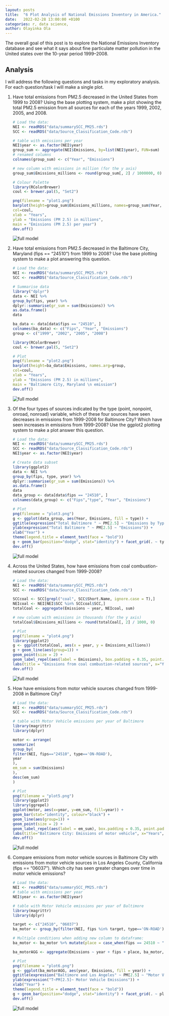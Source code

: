```yaml
---
layout: posts
title:  "6 Plot Analysis of National Emissions Inventory in America."
date:   2022-02-28 13:00:00 +0100
categories: r, data science,
author: Olayinka Ola
---
```

The overall goal of this post is to explore the National Emissions Inventory database and see what it says about fine particulate matter pollution in the United states over the 10-year period 1999–2008.

## Analysis

I will address the following questions and tasks in my exploratory analysis. For each question/task I will make a single plot.

1. Have total emissions from PM2.5 decreased in the United States from 1999 to 2008? Using the base plotting system, make a plot showing the total PM2.5 emission from all sources for each of the years 1999, 2002, 2005, and 2008.

    ```r
    # Load the data:
    NEI <- readRDS("data/summarySCC_PM25.rds")
    SCC <- readRDS("data/Source_Classification_Code.rds")

    # table with emissions per year
    NEI$year <- as.factor(NEI$year)
    group_sum <- aggregate(NEI$Emissions, by=list(NEI$year), FUN=sum)
    # renamed columns
    colnames(group_sum) <- c("Year", "Emissions")

    # new column with emissions in million (for the y axis)
    group_sum$Emissions_millions <- round(group_sum[, 2] / 1000000, 0)

    # Colour Palette
    library(RColorBrewer)
    coul <- brewer.pal(5, "Set2")

    png(filename = "plot1.png")
    barplot(height=group_sum$Emissions_millions, names=group_sum$Year,
    col=coul,
    xlab = "Years",
    ylab = "Emissions (PM 2.5) in millions",
    main = "Emissions (PM 2.5) per year")
    dev.off()
    ```

    <img src="{{ site.url }}{{ site.baseurl }}/assets/images/w4p2_plot1.png" alt="full model">

2. Have total emissions from PM2.5 decreased in the Baltimore City, Maryland (fips == “24510”) from 1999 to 2008? Use the base plotting system to make a plot answering this question.

    ```r
    # Load the data:
    NEI <- readRDS("data/summarySCC_PM25.rds")
    SCC <- readRDS("data/Source_Classification_Code.rds")

    # Summarise data
    library("dplyr")
    data <- NEI %>%
    group_by(fips, year) %>%
    dplyr::summarise(gr_sum = sum(Emissions)) %>%
    as.data.frame()
    data

    ba_data <- data[data$fips == "24510", ]
    colnames(ba_data) <- c("Fips", "Year", "Emissions")
    group <- c("1999", "2002", "2005", "2008")

    library(RColorBrewer)
    coul <- brewer.pal(5, "Set2")

    # Plot
    png(filename = "plot2.png")
    barplot(height=ba_data$Emissions, names.arg=group,
    col=coul,
    xlab = "Years",
    ylab = "Emissions (PM 2.5) in millions",
    main = "Baltimore City, Maryland \n emission")
    dev.off()
    ```

    <img src="{{ site.url }}{{ site.baseurl }}/assets/images/w4p2_plot2.png" alt="full model">

3. Of the four types of sources indicated by the type (point, nonpoint, onroad, nonroad) variable, which of these four sources have seen decreases in emissions from 1999-2008 for Baltimore City? Which have seen increases in emissions from 1999-2008? Use the ggplot2 plotting system to make a plot answer this question.

    ```r
    # Load the data:
    NEI <- readRDS("data/summarySCC_PM25.rds")
    SCC <- readRDS("data/Source_Classification_Code.rds")
    NEI$year <- as.factor(NEI$year)

    # Create data subset
    library(ggplot2)
    data <- NEI %>%
    group_by(fips, type, year) %>%
    dplyr::summarise(gr_sum = sum(Emissions)) %>%
    as.data.frame()
    data
    data_group <- data[data$fips == "24510", ]
    colnames(data_group) <- c("Fips","type", "Year", "Emissions")

    # Plot
    png(filename = "plot3.png")
    g <- ggplot(data_group, aes(Year, Emissions, fill = type)) +
    ggtitle(expression("Total Baltimore " ~ PM[2.5] ~ "Emissions by Type and Year")) +
    ylab(expression("Total Baltimore " ~ PM[2.5] ~ "Emissions")) +
    xlab("Year") +
    theme(legend.title = element_text(face = "bold"))
    g + geom_bar(position="dodge", stat="identity") + facet_grid(. ~ type)
    dev.off()
    ```

    <img src="{{ site.url }}{{ site.baseurl }}/assets/images/w4p2_plot3.png" alt="full model">

4. Across the United States, how have emissions from coal combustion-related sources changed from 1999-2008?

    ```r
    # Load the data:
    NEI <- readRDS("data/summarySCC_PM25.rds")
    SCC <- readRDS("data/Source_Classification_Code.rds")

    SCCcoal <- SCC[grepl("coal", SCC$Short.Name, ignore.case = T),]
    NEIcoal <- NEI[NEI$SCC %in% SCCcoal$SCC,]
    totalCoal <- aggregate(Emissions ~ year, NEIcoal, sum)

    # new column with emissions in thousands (for the y axis)
    totalCoal$Emissions_millions <- round(totalCoal[, 2] / 1000, 0)

    # Plot
    png(filename = "plot4.png")
    library(ggplot2)
    g <- ggplot(totalCoal, aes(x = year, y = Emissions_millions))
    g + geom_line(aes(group=1)) +
    geom_point(size = 2) +
    geom_label_repel(aes(label = Emissions), box.padding = 0.35, point.padding = 0.5, segment.color = 'grey50') +
    labs(title = "Emissions from coal combustion-related sources", x="Years", y="Emissions (PM 2.5) in thousands")
    dev.off()
    ```

    <img src="{{ site.url }}{{ site.baseurl }}/assets/images/w4p2_plot4.png" alt="full model">

5. How have emissions from motor vehicle sources changed from 1999-2008 in Baltimore City?

    ```r
    # Load the data:
    NEI <- readRDS("data/summarySCC_PM25.rds")
    SCC <- readRDS("data/Source_Classification_Code.rds")

    # table with Motor Vehicle emissions per year of Baltimore
    library(magrittr)
    library(dplyr)

    motor <- arrange(
    summarize(
    group_by(
    filter(NEI, fips=="24510", type=='ON-ROAD'),
    year
    ),
    em_sum = sum(Emissions)
    ),
    desc(em_sum)
    )

    # Plot
    png(filename = "plot5.png")
    library(ggplot2)
    library(ggrepel)
    ggplot(motor, aes(x=year, y=em_sum, fill=year)) +
    geom_bar(stat="identity", colour="black") +
    geom_line(aes(group=1)) +
    geom_point(size = 2) +
    geom_label_repel(aes(label = em_sum), box.padding = 0.35, point.padding = 0.5, segment.color = 'grey50') +
    labs(title="Baltimore City: Emissions of motor vehicle", x="Years",y="Emissions (PM 2.5)")
    dev.off()
    ```

    <img src="{{ site.url }}{{ site.baseurl }}/assets/images/w4p2_plot5.png" alt="full model">

6. Compare emissions from motor vehicle sources in Baltimore City with emissions from motor vehicle sources in Los Angeles County, California (fips == “06037”). Which city has seen greater changes over time in motor vehicle emissions?

    ```r
    # Load the data:
    NEI <- readRDS("data/summarySCC_PM25.rds")
    # table with emissions per year
    NEI$year <- as.factor(NEI$year)

    # table with Motor Vehicle emissions per year of Baltimore
    library(magrittr)
    library(dplyr)

    target <- c("24510", "06037")
    ba_motor <- group_by(filter(NEI, fips %in% target, type=='ON-ROAD'), year)

    # Multiple conditions when adding new column to dataframe:
    ba_motor <- ba_motor %>% mutate(place = case_when(fips == 24510 ~ "Baltimore City", TRUE ~ "Los Angeles County"))

    ba_motorAGG <- aggregate(Emissions ~ year + fips + place, ba_motor, sum)

    # Plot
    png(filename = "plot6.png")
    g <- ggplot(ba_motorAGG, aes(year, Emissions, fill = year)) +
    ggtitle(expression("Baltimore and Los Angeles" ~ PM[2.5] ~ "Motor Vehicle Emissions by Year")) +
    ylab(expression("T~PM[2.5]~ Motor Vehicle Emissions")) +
    xlab("Year") +
    theme(legend.title = element_text(face = "bold"))
    g + geom_bar(position="dodge", stat="identity") + facet_grid(. ~ place)
    dev.off()
    ```

    <img src="{{ site.url }}{{ site.baseurl }}/assets/images/w4p2_plot6.png" alt="full model">
